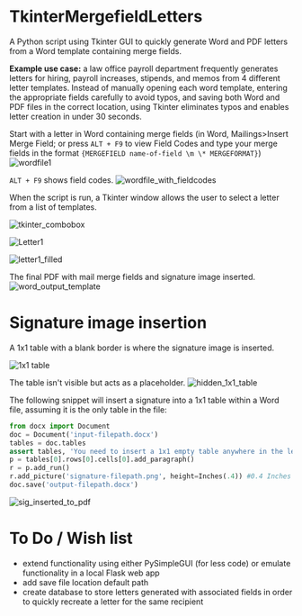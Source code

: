 # TkinterMergefieldLetters
A Python script using Tkinter GUI to quickly generate Word and PDF letters from a Word template containing merge fields.

**Example use case:** a law office payroll department frequently generates letters for hiring, payroll increases, stipends, and memos from 4 different letter templates. Instead of manually opening each word template, entering the appropriate fields carefully to avoid typos, and saving both Word and PDF files in the correct location, using Tkinter eliminates typos and enables letter creation in under 30 seconds.

Start with a letter in Word containing merge fields (in Word, Mailings>Insert Merge Field; or press `ALT + F9` to view Field Codes and type your merge fields in the format `{MERGEFIELD name-of-field \m \* MERGEFORMAT}`)
![wordfile1](https://user-images.githubusercontent.com/65370643/81995204-e722a900-9606-11ea-98dc-ee28c4546f3e.JPG)

`ALT + F9` shows field codes.
![wordfile_with_fieldcodes](https://user-images.githubusercontent.com/65370643/81995221-f144a780-9606-11ea-81aa-5acbf747edce.JPG)

When the script is run, a Tkinter window allows the user to select a letter from a list of templates.

![tkinter_combobox](https://user-images.githubusercontent.com/65370643/81995115-ac207580-9606-11ea-82ca-000692596095.JPG)


![Letter1](https://user-images.githubusercontent.com/65370643/81995164-c65a5380-9606-11ea-84a2-ffa53f60eb86.JPG)

![letter1_filled](https://user-images.githubusercontent.com/65370643/81995176-d07c5200-9606-11ea-8098-5ac40c7443ec.JPG)

The final PDF with mail merge fields and signature image inserted.
![word_output_template](https://user-images.githubusercontent.com/65370643/81995542-d9b9ee80-9607-11ea-9172-9d04b777728e.JPG)

# Signature image insertion

A 1x1 table with a blank border is where the signature image is inserted.

![1x1 table](https://user-images.githubusercontent.com/65370643/81995517-cf97f000-9607-11ea-9d2b-9dd4d82a3e02.JPG)

The table isn't visible but acts as a placeholder.
![hidden_1x1_table](https://user-images.githubusercontent.com/65370643/81995484-ba22c600-9607-11ea-831b-54c88ba13e6a.JPG)

The following snippet will insert a signature into a 1x1 table within a Word file, assuming it is the only table in the file:
```python
from docx import Document
doc = Document('input-filepath.docx')
tables = doc.tables
assert tables, 'You need to insert a 1x1 empty table anywhere in the letter.'
p = tables[0].rows[0].cells[0].add_paragraph()
r = p.add_run()
r.add_picture('signature-filepath.png', height=Inches(.4)) #0.4 Inches works well for signatures
doc.save('output-filepath.docx')
```
![sig_inserted_to_pdf](https://user-images.githubusercontent.com/65370643/81995560-e9393780-9607-11ea-9bb3-a84372e21b4f.JPG)

# To Do / Wish list
- extend functionality using either PySimpleGUI (for less code) or emulate functionality in a local Flask web app
- add save file location default path
- create database to store letters generated with associated fields in order to quickly recreate a letter for the same recipient
